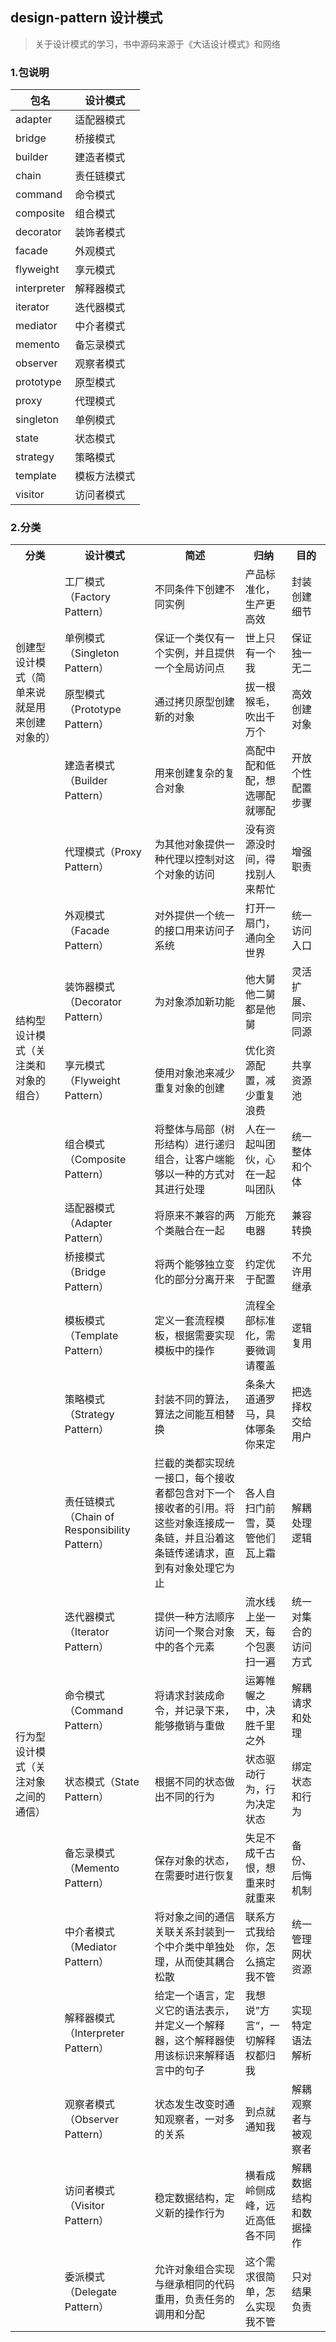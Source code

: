 ## design-pattern 设计模式
> 关于设计模式的学习，书中源码来源于《大话设计模式》和网络

### 1.包说明
|包名|设计模式|
|----|----|
|adapter|适配器模式|
|bridge|桥接模式|
|builder|建造者模式|
|chain|责任链模式|
|command|命令模式|
|composite|组合模式|
|decorator|装饰者模式|
|facade|外观模式|
|flyweight|享元模式|
|interpreter|解释器模式|
|iterator|迭代器模式|
|mediator|中介者模式|
|memento|备忘录模式|
|observer|观察者模式|
|prototype|原型模式|
|proxy|代理模式|
|singleton|单例模式|
|state|状态模式|
|strategy|策略模式|
|template|模板方法模式|
|visitor|访问者模式|

### 2.分类
<table>
    <tr>
        <th>分类</th> <th>设计模式</th> <th>简述</th> <th>归纳</th> <th>目的</th>
    </tr>
    <tr>
        <td rowspan="4">创建型设计模式（简单来说就是用来创建对象的）</td> 
        <td>工厂模式（Factory Pattern）</td> 
        <td>不同条件下创建不同实例</td>
        <td>产品标准化，生产更高效</td>
        <td>封装创建细节</td>
    </tr>
    <tr>
        <td>单例模式（Singleton Pattern）</td> 
        <td>保证一个类仅有一个实例，并且提供一个全局访问点</td>
        <td>世上只有一个我</td>
        <td>保证独一无二</td>
    </tr>
    <tr>
        <td>原型模式（Prototype Pattern）</td> 
        <td>通过拷贝原型创建新的对象</td>
        <td>拔一根猴毛，吹出千万个</td>
        <td>高效创建对象</td>
    </tr>
    <tr>
        <td>建造者模式（Builder Pattern）</td> 
        <td>用来创建复杂的复合对象</td>
        <td>高配中配和低配，想选哪配就哪配</td>
        <td>开放个性配置步骤</td>
    </tr>
    <tr>
        <td rowspan="7">结构型设计模式（关注类和对象的组合）</td> 
        <td>代理模式（Proxy Pattern）</td> 
        <td>为其他对象提供一种代理以控制对这个对象的访问</td>
        <td>没有资源没时间，得找别人来帮忙</td>
        <td>增强职责</td>
    </tr>
    <tr>
        <td>外观模式（Facade Pattern）</td> 
        <td>对外提供一个统一的接口用来访问子系统</td>
        <td>打开一扇门，通向全世界</td>
        <td>统一访问入口</td>
    </tr>
    <tr>
        <td>装饰器模式（Decorator Pattern）</td> 
        <td>为对象添加新功能</td>
        <td>他大舅他二舅都是他舅</td>
        <td>灵活扩展、同宗同源</td>
    </tr>
    <tr>
        <td>享元模式（Flyweight Pattern）</td> 
        <td>使用对象池来减少重复对象的创建</td>
        <td>优化资源配置，减少重复浪费</td>
        <td>共享资源池</td>
    </tr>
    <tr>
        <td>组合模式（Composite Pattern）</td> 
        <td>将整体与局部（树形结构）进行递归组合，让客户端能够以一种的方式对其进行处理</td>
        <td>人在一起叫团伙，心在一起叫团队</td>
        <td>统一整体和个体</td>
    </tr>
    <tr>
        <td>适配器模式（Adapter Pattern）</td> 
        <td>将原来不兼容的两个类融合在一起</td>
        <td>万能充电器</td>
        <td>兼容转换</td>
    </tr>
    <tr>
        <td>桥接模式（Bridge Pattern）</td> 
        <td>将两个能够独立变化的部分分离开来</td>
        <td>约定优于配置</td>
        <td>不允许用继承</td>
    </tr>
    <tr>
        <td rowspan="11">行为型设计模式（关注对象之间的通信）</td> 
        <td>模板模式（Template Pattern）</td> 
        <td>定义一套流程模板，根据需要实现模板中的操作</td>
        <td>流程全部标准化，需要微调请覆盖</td>
        <td>逻辑复用</td>
    </tr>
    <tr>
        <td>策略模式（Strategy Pattern）</td> 
        <td>封装不同的算法，算法之间能互相替换</td>
        <td>条条大道通罗马，具体哪条你来定</td>
        <td>把选择权交给用户</td>
    </tr>
    <tr>
        <td>责任链模式（Chain of Responsibility Pattern）</td> 
        <td>拦截的类都实现统一接口，每个接收者都包含对下一个接收者的引用。将这些对象连接成一条链，并且沿着这条链传递请求，直到有对象处理它为止</td>
        <td>各人自扫门前雪，莫管他们瓦上霜</td>
        <td>解耦处理逻辑</td>
    </tr>
    <tr>
        <td>迭代器模式（Iterator Pattern）</td> 
        <td>提供一种方法顺序访问一个聚合对象中的各个元素</td>
        <td>流水线上坐一天，每个包裹扫一遍</td>
        <td>统一对集合的访问方式</td>
    </tr>
    <tr>
        <td>命令模式（Command Pattern）</td> 
        <td>将请求封装成命令，并记录下来，能够撤销与重做</td>
        <td>运筹帷幄之中，决胜千里之外</td>
        <td>解耦请求和处理</td>
    </tr>
    <tr>
        <td>状态模式（State Pattern）</td> 
        <td>根据不同的状态做出不同的行为</td>
        <td>状态驱动行为，行为决定状态</td>
        <td>绑定状态和行为</td>
    </tr>
    <tr>
        <td>备忘录模式（Memento Pattern）</td> 
        <td>保存对象的状态，在需要时进行恢复</td>
        <td>失足不成千古恨，想重来时就重来</td>
        <td>备份、后悔机制</td>
    </tr>
    <tr>
        <td>中介者模式（Mediator Pattern）</td> 
        <td>将对象之间的通信关联关系封装到一个中介类中单独处理，从而使其耦合松散</td>
        <td>联系方式我给你，怎么搞定我不管</td>
        <td>统一管理网状资源</td>
    </tr>
    <tr>
        <td>解释器模式（Interpreter Pattern）</td> 
        <td>给定一个语言，定义它的语法表示，并定义一个解释器，这个解释器使用该标识来解释语言中的句子</td>
        <td>我想说”方言“，一切解释权都归我</td>
        <td>实现特定语法解析</td>
    </tr>
    <tr>
        <td>观察者模式（Observer Pattern）</td> 
        <td>状态发生改变时通知观察者，一对多的关系</td>
        <td>到点就通知我</td>
        <td>解耦观察者与被观察者</td>
    </tr>
    <tr>
        <td>访问者模式（Visitor Pattern）</td> 
        <td>稳定数据结构，定义新的操作行为</td>
        <td>横看成岭侧成峰，远近高低各不同</td>
        <td>解耦数据结构和数据操作</td>
    </tr>
    <tr>
        <td></td> 
        <td>委派模式（Delegate Pattern）</td> 
        <td>允许对象组合实现与继承相同的代码重用，负责任务的调用和分配</td>
        <td>这个需求很简单，怎么实现我不管</td>
        <td>只对结果负责</td>
    </tr>
</table>
